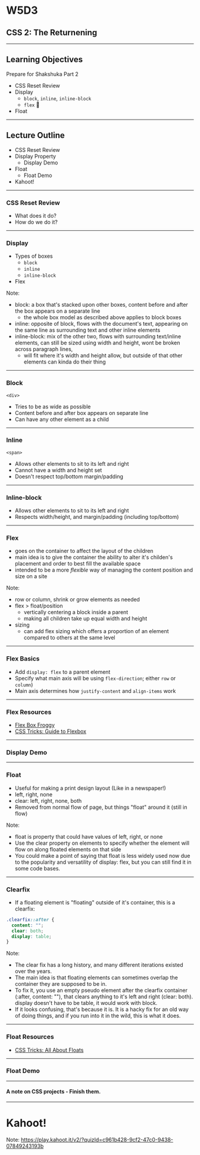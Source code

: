 # W5D3

## CSS 2: The Returnening

---

## Learning Objectives

Prepare for Shakshuka Part 2

* CSS Reset Review
* Display
  + `block`, `inline`, `inline-block`
  + `flex` 🤩
* Float

---

## Lecture Outline

* CSS Reset Review
* Display Property
  * Display Demo
* Float
  * Float Demo
* Kahoot!

---

### CSS Reset Review
+ What does it do?
+ How do we do it?

---


### Display

+ Types of boxes
  + `block`
  + `inline`
  + `inline-block`
+ Flex

Note:

+ block: a box that's stacked upon other boxes, content before and after the box appears on a separate line
  + the whole box model as described above applies to block boxes
+ inline: opposite of block, flows with the document's text, appearing on the same line as surrounding text and other inline elements
+ inline-block: mix of the other two, flows with surrounding text/inline elements, can still be sized using width and height, wont be broken across paragraph lines,
  + will fit where it's width and height allow, but outside of that other elements can kinda do their thing

---

### Block

`<div>`
* Tries to be as wide as possible
* Content before and after box appears on separate line
* Can have any other element as a child

---

### Inline

`<span>`
* Allows other elements to sit to its left and right
* Cannot have a width and height set
* Doesn't respect top/bottom margin/padding

---

### Inline-block

* Allows other elements to sit to its left and right
* Respects width/height, and margin/padding (including top/bottom)

---

### Flex

+ goes on the container to affect the layout of the children
+ main idea is to give the container the ability to alter it's childen's placement and order to best fill the available space
+ intended to be a more _flexible_ way of managing the content position and size on a site

Note:
+ row or column, shrink or grow elements as needed
+ flex > float/position
  + vertically centering a block inside a parent
  + making all children take up equal width and height
+ sizing
  + can add flex sizing which offers a proportion of an element compared to others at the same level

---

### Flex Basics

* Add `display: flex` to a parent element
* Specify what main axis will be using `flex-direction`; either `row` or `column`)
* Main axis determines how `justify-content` and `align-items` work

---


### Flex Resources
* [Flex Box Froggy](https://flexboxfroggy.com/)
* [CSS Tricks: Guide to Flexbox](https://css-tricks.com/snippets/css/a-guide-to-flexbox/)

---

### Display Demo

---

### Float

* Useful for making a print design layout (Like in a newspaper!)
* left, right, none
* clear: left, right, none, both
* Removed from normal flow of page, but things "float" around it (still in flow)

Note:
* float is property that could have values of left, right, or none
* Use the clear property on elements to specify whether the element will flow on along floated elements on that side
* You could make a point of saying that float is less widely used now due to the popularity and versatility of display: flex, but you can still find it in some code bases.

---

### Clearfix

* If a floating element is "floating" outside of it's container, this is a clearfix:

```css
.clearfix::after {
  content: "";
  clear: both;
  display: table;
}
```

Note: 
* The clear fix has a long history, and many different iterations existed over the years.
* The main idea is that floating elements can sometimes overlap the container they are supposed to be in.
* To fix it, you use an empty pseudo element after the clearfix container (:after, content: ""), that clears anything to it's left and right (clear: both). display doesn't have to be table, it would work with block.
* If it looks confusing, that's because it is. It is a hacky fix for an old way of doing things, and if you run into it in the wild, this is what it does.

---

### Float Resources
* [CSS Tricks: All About Floats](https://css-tricks.com/all-about-floats/)

---

### Float Demo

---

#### A note on CSS projects - Finish them.

---

# Kahoot!

Note: https://play.kahoot.it/v2/?quizId=c961b428-9cf2-47c0-9438-07849243193b